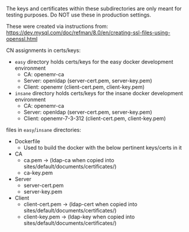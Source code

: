 The keys and certificates within these subdirectories are only meant for testing purposes. Do NOT use these in production settings.

These were created via instructions from:
https://dev.mysql.com/doc/refman/8.0/en/creating-ssl-files-using-openssl.html

CN assignments in certs/keys:
- `easy` directory holds certs/keys for the easy docker development environment
  - CA: openemr-ca
  - Server: openldap (server-cert.pem, server-key.pem)
  - Client: openemr (client-cert.pem, client-key.pem)
- `insane` directory holds certs/keys for the insane docker development environment
  - CA: openemr-ca
  - Server: openldap (server-cert.pem, server-key.pem)
  - Client: openemr-7-3-312 (client-cert.pem, client-key.pem)

files in `easy`/`insane` directories:
- Dockerfile
  - Used to build the docker with the below pertinent keys/certs in it
- CA
  - ca.pem -> (ldap-ca when copied into sites/default/documents/certificates/)
  - ca-key.pem
- Server
  - server-cert.pem
  - server-key.pem
- Client
  - client-cert.pem -> (ldap-cert when copied into sites/default/documents/certificates/)
  - client-key.pem -> (ldap-key when copied into sites/default/documents/certificates/)
